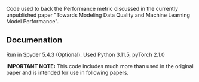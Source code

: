 Code used to back the Performance metric discussed in the currently unpublished paper "Towards Modeling Data Quality and Machine Learning Model Performance".

## Documenation
Run in Spyder 5.4.3 (Optional). Used Python 3.11.5, pyTorch 2.1.0

**IMPORTANT NOTE:** This code includes much more than used in the original paper and is intended for use in following papers.
